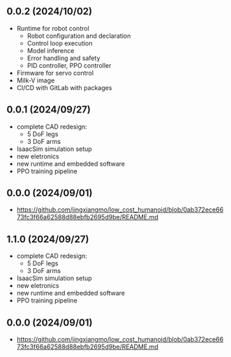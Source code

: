## 0.0.2 (2024/10/02)
- Runtime for robot control
    - Robot configuration and declaration
    - Control loop execution
    - Model inference
    - Error handling and safety
    - PID controller, PPO controller   
- Firmware for servo control
- Milk-V image
- CI/CD with GitLab with packages


## 0.0.1 (2024/09/27)
- complete CAD redesign:
    - 5 DoF legs 
    - 3 DoF arms
- IsaacSim simulation setup
- new eletronics
- new runtime and embedded software
- PPO training pipeline 

## 0.0.0 (2024/09/01)
- https://github.com/jingxiangmo/low_cost_humanoid/blob/0ab372ece6673fc3f66a62588d88ebfb2695d9be/README.md


## 1.1.0 (2024/09/27)
- complete CAD redesign:
    - 5 DoF legs 
    - 3 DoF arms
- IsaacSim simulation setup
- new eletronics
- new runtime and embedded software
- PPO training pipeline 

## 0.0.0 (2024/09/01)
- https://github.com/jingxiangmo/low_cost_humanoid/blob/0ab372ece6673fc3f66a62588d88ebfb2695d9be/README.md
